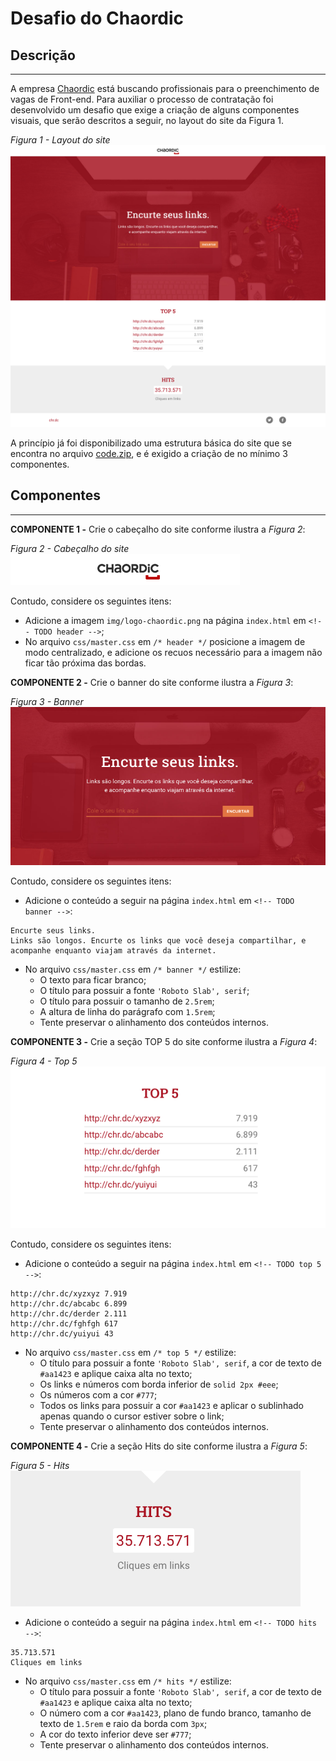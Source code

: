 # Desafio do Chaordic

## Descrição
---

A empresa [Chaordic](https://github.com/chaordic/frontend-intern-challenge) está buscando profissionais para o preenchimento de vagas de Front-end. Para auxiliar o processo de contratação foi desenvolvido um desafio que exige a criação de alguns componentes visuais, que serão descritos a seguir, no layout do site da Figura 1.

*Figura 1 - Layout do site*<br>
![](assets/layout.png)

A princípio já foi disponibilizado uma estrutura básica do site que se encontra no arquivo [code.zip](code.zip), e é exigido a criação de no mínimo 3 componentes.


## Componentes
---

**COMPONENTE 1 -** Crie o cabeçalho do site conforme ilustra a *Figura 2*: 

*Figura 2 - Cabeçalho do site*<br>
![](assets/header.png)

Contudo, considere os seguintes itens:

- Adicione a imagem `img/logo-chaordic.png` na página `index.html` em `<!-- TODO header -->`;
- No arquivo `css/master.css` em `/* header */` posicione  a imagem de modo centralizado, e adicione os recuos necessário para a imagem não ficar tão próxima das bordas.

**COMPONENTE 2 -** Crie o banner do site conforme ilustra a *Figura 3*: 

*Figura 3 - Banner*<br>
![](assets/banner.png)

Contudo, considere os seguintes itens:

- Adicione o conteúdo a seguir na página `index.html` em `<!-- TODO banner -->`:

```
Encurte seus links.
Links são longos. Encurte os links que você deseja compartilhar, e acompanhe enquanto viajam através da internet.
```

- No arquivo `css/master.css` em `/* banner */` estilize:
  - O texto para ficar branco;
  - O título para possuir a fonte `'Roboto Slab', serif`;
  - O título para possuir o tamanho de `2.5rem`;
  - A altura de linha do parágrafo com `1.5rem`;
  - Tente preservar o alinhamento dos conteúdos internos.

**COMPONENTE 3 -** Crie a seção TOP 5 do site conforme ilustra a *Figura 4*: 

*Figura 4 - Top 5*<br>
![](assets/top-5.png)

Contudo, considere os seguintes itens:

- Adicione o conteúdo a seguir na página `index.html` em `<!-- TODO top 5 -->`:

```
http://chr.dc/xyzxyz 7.919
http://chr.dc/abcabc 6.899
http://chr.dc/derder 2.111
http://chr.dc/fghfgh 617
http://chr.dc/yuiyui 43
```

- No arquivo `css/master.css` em `/* top 5 */` estilize:
  - O título para possuir a fonte `'Roboto Slab', serif`, a cor de texto de `#aa1423` e aplique caixa alta no texto;
  - Os links e números com borda inferior de `solid 2px #eee`;
  - Os números com a cor `#777`;
  - Todos os links para possuir a cor `#aa1423` e aplicar o sublinhado apenas quando o cursor estiver sobre o link;
  - Tente preservar o alinhamento dos conteúdos internos.

**COMPONENTE 4 -** Crie a seção Hits do site conforme ilustra a *Figura 5*:

*Figura 5 - Hits*<br>
![](assets/hits.png)

- Adicione o conteúdo a seguir na página `index.html` em `<!-- TODO hits -->`:

```
35.713.571
Cliques em links
```

- No arquivo `css/master.css` em `/* hits */` estilize:
  - O título para possuir a fonte `'Roboto Slab', serif`, a cor de texto de `#aa1423` e aplique caixa alta no texto;
  - O número com a cor `#aa1423`, plano de fundo branco, tamanho de texto de `1.5rem` e raio da borda com `3px`;
  - A cor do texto inferior deve ser `#777`;
  - Tente preservar o alinhamento dos conteúdos internos.
